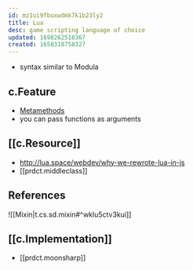 ```yaml
---
id: mz1ui9fbuxwdmk7k1b23ly2
title: Lua
desc: game scripting language of choice
updated: 1698262518367
created: 1658318758327
---
```


- syntax similar to Modula

## c.Feature

- [Metamethods](http://lua-users.org/wiki/MetamethodsTutorial)
-  you can pass functions as arguments

## [[c.Resource]]

- http://lua.space/webdev/why-we-rewrote-lua-in-js
- [[prdct.middleclass]]

## References

![[Mixin|t.cs.sd.mixin#^wklu5ctv3kui]]

## [[c.Implementation]]

- [[prdct.moonsharp]]